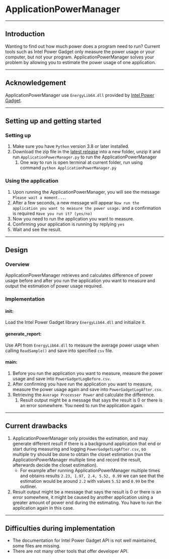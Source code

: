 # ApplicationPowerManager

---
## Introduction
Wanting to find out how much power does a program need to run?
Current tools such as Intel Power Gadget only measure the power usage or your computer, but not your program.
ApplicationPowerManager solves your problem by allowing you to estimate the power usage of one application.

---
## Acknowledgement

ApplicationPowerManager use `EnergyLib64.dll` provided by [Intel Power Gadget](https://www.intel.com/content/www/us/en/developer/articles/tool/power-gadget.html).

---
## Setting up and getting started

### Setting up
1. Make sure you have `Python` version 3.8 or later installed.
2. Download the zip file in the [latest release](https://github.com/Zhongli5712/ApplicationPowerManager/releases) into a new folder, unzip it and run `ApplicationPowerManager.py` to run the ApplicationPowerManager
   1. One way to run is open terminal at current folder, run using command `python ApplicationPowerManager.py`

### Using the application
1. Upon running the ApplicationPowerManager, you will see the message `Please wait a moment...`.
2. After a few seconds, a new message will appear `Now run the application you want to measure the power usage.` and a confirmation is required `Have you run it? (yes/no)`
3. Now you need to run the application you want to measure.
4. Confirming your application is running by replying `yes`
5. Wait and see the result.

---
## Design

### Overview

ApplicationPowerManager retrieves and calculates difference of power usage before and after you run the application you want to measure and output the estimation of power usage required.

### Implementation
#### init:
Load the Intel Power Gadget library `EnergyLib64.dll` and initialize it.

#### generate_report:
Use API from `EnergyLib64.dll` to measure the average power usage when calling `ReadSample()` and save into specified `csv` file.

#### main:
1. Before you run the application you want to measure, measure the power usage and save into `PowerGadgetLogBefore.csv`.
2. After confirming you have run the application you want to measure, measure the power usage again and save into `PowerGadgetLogAfter.csv`.
3. Retrieving the `Average Processer Power` and calculate the difference.
   1. Result output might be a message that says the result is 0 or there is an error somewhere. You need to run the application again.

---
## Current drawbacks

1. ApplicationPowerManager only provides the estimation, and may generate different result if there is a background application that end or start during measuring and logging `PowerGadgetLogAfter.csv`, so multiple try should be done to obtain the closet estimation (run the ApplicationPowerManager multiple time and record the result, afterwards decide the closet estimation).
   - For example after running ApplicationPowerManager multiple times and obtains results `2.23, 1.97, 2.4, 5.52, 0.99` we can see that the estimation would be around `2.2` with values `5.52` and `0.99` be the outliner.
2. Result output might be a message that says the result is 0 or there is an error somewhere, it might be caused by another application using a greater amount of power end during the estimating. You have to run the application again in this case.

---
## Difficulties during implementation

- The documentation for Intel Power Gadget API is not well maintained, some files are missing.
- There are not many other tools that offer developer API.
